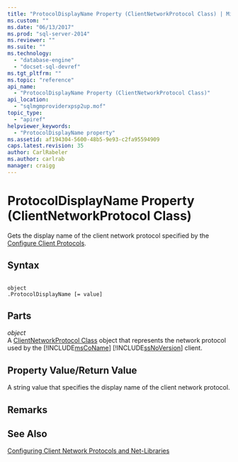 ```yaml
---
title: "ProtocolDisplayName Property (ClientNetworkProtocol Class) | Microsoft Docs"
ms.custom: ""
ms.date: "06/13/2017"
ms.prod: "sql-server-2014"
ms.reviewer: ""
ms.suite: ""
ms.technology: 
  - "database-engine"
  - "docset-sql-devref"
ms.tgt_pltfrm: ""
ms.topic: "reference"
api_name: 
  - "ProtocolDisplayName Property (ClientNetworkProtocol Class)"
api_location: 
  - "sqlmgmproviderxpsp2up.mof"
topic_type: 
  - "apiref"
helpviewer_keywords: 
  - "ProtocolDisplayName property"
ms.assetid: af194304-5600-48b5-9e93-c2fa95594909
caps.latest.revision: 35
author: CarlRabeler
ms.author: carlrab
manager: craigg
---
```

# ProtocolDisplayName Property (ClientNetworkProtocol Class)
  Gets the display name of the client network protocol specified by the [Configure Client Protocols](http://technet.microsoft.com/library/ms181035.aspx).  
  
## Syntax  
  
```  
  
object  
.ProtocolDisplayName [= value]  
```  
  
## Parts  
 *object*  
 A [ClientNetworkProtocol Class](clientnetworkprotocol-class.md) object that represents the network protocol used by the [!INCLUDE[msCoName](../../../includes/msconame-md.md)] [!INCLUDE[ssNoVersion](../../../includes/ssnoversion-md.md)] client.  
  
## Property Value/Return Value  
 A string value that specifies the display name of the client network protocol.  
  
## Remarks  
  
## See Also  
 [Configuring Client Network Protocols and Net-Libraries](http://technet.microsoft.com/library/ms181035.aspx)  
  
  
